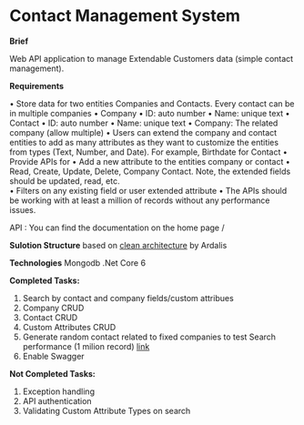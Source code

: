 # Contact Management System

**Brief**

Web API application to manage Extendable Customers data (simple contact management). 

**Requirements**

•	Store data for two entities Companies and Contacts. Every contact can be in multiple companies 
•	Company 
•	ID: auto number 
•	Name: unique text 
•	Contact 
•	ID: auto number
•	Name: unique text
•	Company: The related company (allow multiple)
•	Users can extend the company and contact entities to add as many attributes as they want to customize the entities from types (Text, Number, and Date). For example, Birthdate for Contact
•	Provide APIs for 
•	Add a new attribute to the entities company or contact 
•	Read, Create, Update, Delete, Company Contact. Note, the extended fields should be updated, read, etc.  
•	Filters on any existing field or user extended attribute 
•	 The APIs should be working with at least a million of records without any performance issues. 

API : You can find the documentation on the home page /

**Sulotion Structure** based on [clean architecture](https://github.com/ardalis/CleanArchitecture/) by Ardalis

**Technologies**
Mongodb
.Net Core 6

**Completed Tasks:**
1. Search by contact and company fields/custom attribues
2. Company CRUD
3. Contact CRUD
4. Custom Attributes CRUD
6. Generate random contact related to fixed companies to test Search performance (1 milion record) [link](https://github.com/Radwan-gh/ContactManagementService/blob/main/Generate%20Contacts%20with%20random%20data.js)
7. Enable Swagger

**Not Completed Tasks:**
1. Exception handling
2. API authentication
3. Validating Custom Attribute Types on search

